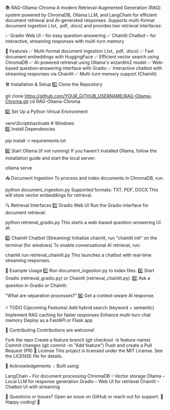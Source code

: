 📚 RAG-Ollama-Chroma
A modern Retrieval-Augmented Generation (RAG) system powered by ChromaDB, Ollama LLM, and LangChain for efficient document retrieval and AI-generated responses. Supports multi-format document ingestion (.txt, .pdf, .docx) and provides two retrieval interfaces:

✅ Gradio Web UI – for easy question-answering
✅ Chainlit Chatbot – for interactive, streaming responses with multi-turn memory

🚀 Features
✅ Multi-format document ingestion (.txt, .pdf, .docx)
✅ Fast document embeddings with HuggingFace
✅ Efficient vector search using ChromaDB
✅ AI-powered retrieval using Ollama's wizardlm2 model
✅ Web-based question-answering interface with Gradio
✅ Interactive chatbot with streaming responses via Chainlit
✅ Multi-turn memory support (Chainlit)


🛠️ Installation & Setup
1️⃣ Clone the Repository

git clone https://github.com/YOUR_GITHUB_USERNAME/RAG-Ollama-Chroma.git
cd RAG-Ollama-Chroma

2️⃣ Set Up a Python Virtual Environment
  
venv\Scripts\activate  # Windows  
3️⃣ Install Dependencies

pip install -r requirements.txt

4️⃣ Start Ollama (if not running)
If you haven't installed Ollama, follow the installation guide and start the local server:

ollama serve

📥 Document Ingestion
To process and index documents in ChromaDB, run:

python document_ingestion.py
Supported formats: TXT, PDF, DOCX
This will store vector embeddings for retrieval.

🔍 Retrieval Interfaces
1️⃣ Gradio Web UI
Run the Gradio interface for document retrieval:

python retrieval_gradio.py
This starts a web-based question-answering UI at:

2️⃣ Chainlit Chatbot (Streaming)
Initialize chainlit, run "chainlit init" on the terminal (for windows)
To enable conversational AI retrieval, run:

chainlit run retrieval_chainlit.py
This launches a chatbot with real-time streaming responses.

📄 Example Usage
1️⃣ Run document_ingestion.py to index files.
2️⃣ Start Gradio (retrieval_gradio.py) or Chainlit (retrieval_chainlit.py).
3️⃣ Ask a question in Gradio or Chainlit:

"What are separation processes?"
4️⃣ Get a context-aware AI response.

⚡ TODO (Upcoming Features)
 Add hybrid search (keyword + semantic)
 Implement RAG caching for faster responses
 Enhance multi-turn chat memory
 Deploy as a FastAPI or Flask app

👥 Contributing
Contributions are welcome!

Fork the repo
Create a feature branch (git checkout -b feature-name)
Commit changes (git commit -m "Add feature")
Push and create a Pull Request (PR)
📜 License
This project is licensed under the MIT License. See the LICENSE file for details.

🙏 Acknowledgements
💡 Built using:

LangChain – For document processing
ChromaDB – Vector storage
Ollama – Local LLM for response generation
Gradio – Web UI for retrieval
Chainlit – Chatbot UI with streaming

📩 Questions or Issues?
Open an issue on GitHub or reach out for support. 🚀
Happy coding! 🎯